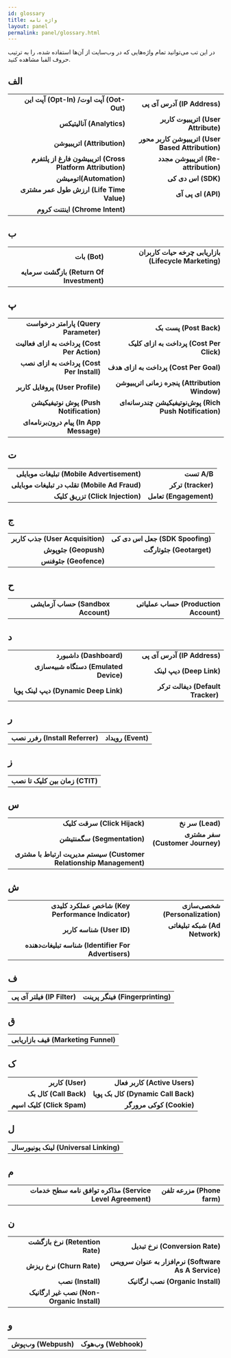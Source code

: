 ```yaml
---  
id: glossary  
title: واژه نامه  
layout: panel  
permalink: panel/glossary.html  
---  
```


در این تب می‌توانید تمام واژه‌هایی که در وب‌سایت از آن‌ها استفاده شده، را به ترتیب حروف الفبا مشاهده کنید. 
  
## الف  


<table style="text-align: center; border: 0">  
            <tr>  
                 <td style="text-align: right"><b>آپت این (Opt-In) /آپت اوت (Oot-Out) </b></td>  
                 <td style="text-align: right"><b> آدرس آی پی (IP Address) </b></td>  
            </tr>  
            <tr>  
                 <td style="text-align: right"><b> آنالیتیکس (Analytics) </b></td>  
                 <td style="text-align: right"><b> اتریبیوت کاربر (User Attribute) </b></td>  
            </tr>          
            <tr>  
                  <td style="text-align: right"><b> اتریبیوشن (Attribution) </b></td>  
                  <td style="text-align: right"><b> اتریبیوشن کاربر محور (User Based Attribution)‌</b></td>  
             </tr>      
            <tr>  
                  <td style="text-align: right"><b> اتریبیشون فارغ از پلتفرم (Cross Platform Attribution) </b></td>  
                  <td style="text-align: right"><b> اتریبیوشن مجدد (Re-attribution) </b></td>  
            </tr>                                             
            <tr>  
                   <td style="text-align: right"><b>اتومیشن(Automation)</b></td>  
                   <td style="text-align: right"><b>اس دی کی (SDK)</b></td>  
            </tr>   
            <tr>    
                   <td style="text-align: right"><b>ارزش طول عمر مشتری (Life Time Value) </b></td>  
                   <td style="text-align: right"><b>ای پی آی (API)‌</b></td>  
            </tr>        
            <tr>  
                   <td style="text-align: right"> <b> اینتنت کروم (Chrome Intent)</b> </td>  
                   <td style="text-align: right"></td>  
            </tr>                                                                                                                                                                                                                                                                                                                                
</table>  
  
## ب  

  
<table style="text-align: center">  
            <tr>  
                <td style="text-align: right"><b> بات (Bot)  </b></td>  
                <td style="text-align: right"><b> بازاریابی چرخه حیات کاربران (Lifecycle Marketing) </b></td>  
            </tr>  
            <tr>  
                 <td style="text-align: right"><b> بازگشت سرمایه (Return Of Investment‌)  </b></td>  
                 <td style="text-align: right"><b></b></td>  
             </tr>                                                                                                                                                                                                                                                                                                                                 
</table>  
  
  
## پ  
 
  
<table style="text-align: center">  
            <tr>  
                <td style="text-align: right"><b> پارامتر درخواست (Query Parameter) </b></td>  
                <td style="text-align: right"><b> پست بک (Post Back) </b></td>  
            </tr>  
            <tr>  
                 <td style="text-align: right"><b> پرداخت به ازای فعالیت (Cost Per Action) </b></td>  
                 <td style="text-align: right"><b> پرداخت به ازای کلیک (Cost Per Click) </b></td>  
            </tr>          
            <tr>  
                  <td style="text-align: right"><b> پرداخت به ازای نصب (Cost Per Install)</b></td>  
                  <td style="text-align: right"><b>پرداخت به ازای هدف (Cost Per Goal)‌</b></td>  
            </tr>      
            <tr>  
                  <td style="text-align: right"><b>پروفایل کاربر (User Profile) </b></td>  
                  <td style="text-align: right"><b>پنجره زمانی اتریبیوشن (Attribution Window) </b></td>  
            </tr>                                             
            <tr>  
                   <td style="text-align: right"><b> پوش نوتیفیکیشن (Push Notification)‌</b></td>  
                   <td style="text-align: right"><b>پوش‌نوتیفیکیشن چند‌رسانه‌ای (Rich Push Notification)</b></td>  
            </tr>   
            <tr>  
                   <td style="text-align: right"><b> پیام درون‌برنامه‌ای (In App Message)</b></td>  
                   <td style="text-align: right"><b> </b></td>  
            </tr>                                                                                                                                                                                                                                                                                                                                     
</table>  
  
  
## ت  
  
<table style="text-align: center">  
            <tr>  
                <td style="text-align: right"><b> تبلیغات موبایلی (Mobile Advertisement)‌</b></td>  
                <td style="text-align: right"><b> تست A/B </b></td>  
            </tr>  
            <tr>  
                 <td style="text-align: right"><b>تقلب در تبلیغات موبایلی (Mobile Ad Fraud) </b></td>  
                 <td style="text-align: right"><b>ترکر (tracker) </b></td>  
            </tr>          
            <tr>  
                  <td style="text-align: right"><b> تزریق کلیک (Click Injection)</b></td>  
                  <td style="text-align: right"><b> تعامل (Engagement)‌</b></td>  
            </tr>      
</table>  
  
  
## ج  
  
<table style="text-align: center">  
            <tr>  
                <td style="text-align: right"><b> جذب کاربر (User Acquisition)</b></td>  
                <td style="text-align: right"><b> جعل اس دی کی (SDK Spoofing)</b></td>  
            </tr>  
            <tr>  
                 <td style="text-align: right"><b> جئوپوش (Geopush)</b></td>  
                 <td style="text-align: right"><b> جئوتارگت (Geotarget) </b></td>  
            </tr>          
            <tr>  
                  <td style="text-align: right"><b> جئوفنس (Geofence) </b></td>  
                  <td style="text-align: right"><b>‌</b></td>  
            </tr>                                                                                                                                                                                                                                                                                                                           
</table>  
  
  
## ح   
  
<table style="text-align: center">  
            <tr>  
                <td style="text-align: right"><b> حساب آزمایشی (Sandbox Account) </b></td>  
                <td style="text-align: right"><b>حساب عملیاتی (Production Account)  </b></td>  
            </tr>                                                                                                                                                                                                                                                                                                                           
</table>  
  
## د   
<table style="text-align: center">  
            <tr>  
                <td style="text-align: right"><b> داشبورد (Dashboard) </b></td>  
                <td style="text-align: right"><b>آدرس آی پی (IP Address) </b></td>  
            </tr>  
            <tr>  
                 <td style="text-align: right"><b>دستگاه شبیه‌سازی (Emulated Device) </b></td>  
                 <td style="text-align: right"><b> دیپ ‌لینک (Deep Link)</b></td>  
            </tr>          
            <tr>  
                  <td style="text-align: right"><b> دیپ‌ لینک پویا (Dynamic Deep Link)</b></td>  
                  <td style="text-align: right"><b> دیفالت ترکر (Default Tracker) ‌</b></td>  
            </tr>                                                                                                                                                                                                                                                                                                                                     
</table>  
  
  
## ر   
<table style="text-align: center">  
          <tr>  
                <td style="text-align: right"><b> رفرر نصب (Install Referrer)</b></td>  
                <td style="text-align: right"><b>رویداد (Event) </b></td>  
          </tr>                                                                                                                                                                                                                                                                                                                               
</table>  
  
## ز   
<table style="text-align: center">  
            <tr>  
                <td style="text-align: right"><b> زمان بین کلیک تا نصب (‌CTIT)</b> </td>  
            </tr>                                                                                                                                                                                                                                                                                                                       
</table>  
  
## س   
<table style="text-align: center">  
            <tr>  
                <td style="text-align: right"><b>سرقت کلیک (Click Hijack) </b></td>  
                <td style="text-align: right"><b>سر نخ (Lead) </b></td>  
            </tr>  
            <tr>  
                 <td style="text-align: right"><b>سگمنتیشن (Segmentation) </b></td>  
                 <td style="text-align: right"><b> سفر مشتری (Customer Journey)</b></td>  
            </tr>          
            <tr>  
                  <td style="text-align: right"><b> سیستم مدیریت ارتباط با مشتری (Customer Relationship Management) </b></td>  
                  <td style="text-align: right"></td>  
            </tr>                                                                                                                                                                                                                                                                                                                              
</table>  
  
## ش   
<table style="text-align: center">  
            <tr>  
                <td style="text-align: right"><b>شاخص عملکرد کلیدی (Key Performance Indicator) </b></td>  
                <td style="text-align: right"><b> شخصی‌سازی (Personalization)</b></td>  
            </tr>  
            <tr>  
                 <td style="text-align: right"><b> شناسه کاربر (‌User ID)</b></td>  
                 <td style="text-align: right"><b>شبکه تبلیغاتی (Ad Network) </b></td>  
            </tr>          
            <tr>  
                  <td style="text-align: right"><b>شناسه تبلیغات‌دهنده (Identifier For Advertisers)</b></td>  
                  <td style="text-align: right"><b>‌</b></td>  
            </tr>                                                                                                                                                                                                                                                                                                                                   
</table>  
  
## ف   
<table style="text-align: center">  
            <tr>  
                <td style="text-align: right"><b> فیلتر آی پی (‌IP Filter)</b></td>  
                <td style="text-align: right"><b> فینگر پرینت (Fingerprinting)</b></td>  
            </tr>  
</table>  
  
## ق   
<table style="text-align: center">  
            <tr>  
                <td style="text-align: right"><b> قیف بازاریابی (Marketing Funnel)</b></td>  
            </tr>                                                                                                                                                                                                                                                                                                                          
</table>  
  
## ک   
<table style="text-align: center">  
           <tr>  
                <td style="text-align: right"><b> کاربر (User)</b></td>  
                <td style="text-align: right"><b>کاربر فعال (Active Users) </b></td>  
           </tr>  
           <tr>  
                 <td style="text-align: right"><b>کال بک (Call Back) </b></td>  
                 <td style="text-align: right"><b> کال بک پویا (Dynamic Call Back)</b></td>  
           </tr>          
           <tr>  
                  <td style="text-align: right"><b>کلیک اسپم (Click Spam) </b></td>  
                  <td style="text-align: right"><b> کوکی مرورگر (Cookie)‌</b></td>  
           </tr>                                                                                                                                                                                                                                                                                                                                                                              
</table>  
  
## ل   
<table style="text-align: center">  
            <tr>  
                <td style="text-align: right"><b>لینک یونیورسال (Universal Linking) </b></td>  
            </tr>  
</table>  
  
  
## م   
<table style="text-align: center">  
            <tr>  
                <td style="text-align: right"><b>مذاکره توافق نامه سطح خدمات (Service  Level Agreement)</b></td>  
                <td style="text-align: right"><b>مزرعه تلفن (Phone farm)</b></td>  
            </tr>  
</table>  
  
## ن   
<table style="text-align: center">  
            <tr>  
                <td style="text-align: right"><b>نرخ بازگشت (Retention Rate)</b></td>  
                <td style="text-align: right"><b>نرخ تبدیل (Conversion Rate)</b></td>  
            </tr>  
            <tr>  
                 <td style="text-align: right"><b>نرخ ریزش (Churn Rate) </b></td>  
                 <td style="text-align: right"><b>نرم‌افزار به عنوان سرویس (Software As A Service) </b></td>  
            </tr>          
            <tr>  
                  <td style="text-align: right"><b> نصب (Install)</b></td>  
                  <td style="text-align: right"><b> نصب ارگانیک (Organic Install)‌</b></td>  
            </tr>      
            <tr>  
                  <td style="text-align: right"><b>  نصب غیر ارگانیک (Non-Organic Install) </b></td>  
                  <td style="text-align: right"><b></b></td>  
            </tr>                                             
</table>  
  
## و 
<table style="text-align: center">  
           <tr>  
                <td style="text-align: right"><b>وب‌پوش (Webpush)</b></td>  
                <td style="text-align: right"><b> وب‌هوک (Webhook)</b></td>  
           </tr>                                                                                                                                                                                                                                                                                                                              
</table>
